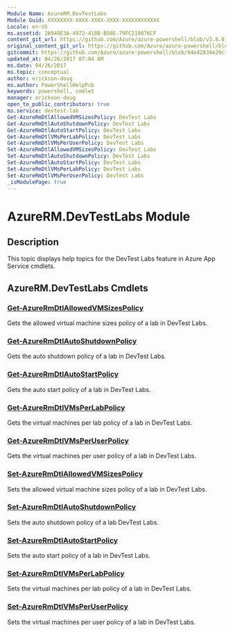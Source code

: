 ```yaml
---
Module Name: AzureRM.DevTestLabs
Module Guid: XXXXXXXX-XXXX-XXXX-XXXX-XXXXXXXXXXXX
Locale: en-US
ms.assetid: 2A949E3A-4972-418B-B50E-79FC218076CF
content_git_url: https://github.com/Azure/azure-powershell/blob/v3.8.0-April2017/src/ResourceManager/DevTestLabs/Commands.DevTestLabs/help/AzureRM.DevTestLabs.md
original_content_git_url: https://github.com/Azure/azure-powershell/blob/v3.8.0-April2017/src/ResourceManager/DevTestLabs/Commands.DevTestLabs/help/AzureRM.DevTestLabs.md
gitcommit: https://github.com/Azure/azure-powershell/blob/94e42834e29c78cafba9e3f1e99e14af92561036
updated_at: 04/26/2017 07:04 AM
ms.date: 04/26/2017
ms.topic: conceptual
author: erickson-doug
ms.author: PowerShellHelpPub
keywords: powershell, cmdlet
manager: erickson-doug
open_to_public_contributors: true
ms.service: devtest-lab
Get-AzureRmDtlAllowedVMSizesPolicy: DevTest Labs
Get-AzureRmDtlAutoShutdownPolicy: DevTest Labs
Get-AzureRmDtlAutoStartPolicy: DevTest Labs
Get-AzureRmDtlVMsPerLabPolicy: DevTest Labs
Get-AzureRmDtlVMsPerUserPolicy: DevTest Labs
Set-AzureRmDtlAllowedVMSizesPolicy: DevTest Labs
Set-AzureRmDtlAutoShutdownPolicy: DevTest Labs
Set-AzureRmDtlAutoStartPolicy: DevTest Labs
Set-AzureRmDtlVMsPerLabPolicy: DevTest Labs
Set-AzureRmDtlVMsPerUserPolicy: DevTest Labs
_isModulePage: true
---
```


# AzureRM.DevTestLabs Module
## Description
This topic displays help topics for the DevTest Labs feature in Azure App Service cmdlets.

## AzureRM.DevTestLabs Cmdlets
### [Get-AzureRmDtlAllowedVMSizesPolicy](Get-AzureRmDtlAllowedVMSizesPolicy.md)
Gets the allowed virtual machine sizes policy of a lab in DevTest Labs.

### [Get-AzureRmDtlAutoShutdownPolicy](Get-AzureRmDtlAutoShutdownPolicy.md)
Gets the auto shutdown policy of a lab in DevTest Labs.

### [Get-AzureRmDtlAutoStartPolicy](Get-AzureRmDtlAutoStartPolicy.md)
Gets the auto start policy of a lab in DevTest Labs.

### [Get-AzureRmDtlVMsPerLabPolicy](Get-AzureRmDtlVMsPerLabPolicy.md)
Gets the virtual machines per lab policy of a lab in DevTest Labs.

### [Get-AzureRmDtlVMsPerUserPolicy](Get-AzureRmDtlVMsPerUserPolicy.md)
Gets the virtual machines per user policy of a lab in DevTest Labs.

### [Set-AzureRmDtlAllowedVMSizesPolicy](Set-AzureRmDtlAllowedVMSizesPolicy.md)
Sets the allowed virtual machine sizes policy of a lab in DevTest Labs.

### [Set-AzureRmDtlAutoShutdownPolicy](Set-AzureRmDtlAutoShutdownPolicy.md)
Sets the auto shutdown policy of a lab DevTest Labs.

### [Set-AzureRmDtlAutoStartPolicy](Set-AzureRmDtlAutoStartPolicy.md)
Sets the auto start policy of a lab in DevTest Labs.

### [Set-AzureRmDtlVMsPerLabPolicy](Set-AzureRmDtlVMsPerLabPolicy.md)
Sets the virtual machines per lab policy of a lab in DevTest Labs.

### [Set-AzureRmDtlVMsPerUserPolicy](Set-AzureRmDtlVMsPerUserPolicy.md)
Sets the virtual machines per user policy of a lab in DevTest Labs.

